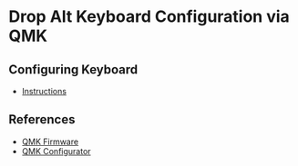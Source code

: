 # Drop Alt Keyboard Configuration via QMK

## Configuring Keyboard

- [Instructions](https://drop.com/talk/10343/how-to-configure-your-alt-keyboard)

## References

- [QMK Firmware](https://qmk.fm/)
- [QMK Configurator](https://config.qmk.fm/#/massdrop/alt/LAYOUT_65_ansi_blocker)
